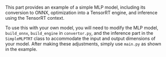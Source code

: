 This part provides an example of a simple MLP model, including its conversion to ONNX, optimization into a TensorRT engine, and inference using the TensorRT context. 

To use this with your own model, you will need to modify the MLP model, `build_onnx`, `build_engine` in `convertor.py`, and the inference part in the `SimpleMLPTRT` class to accommodate the input and output dimensions of your model. After making these adjustments, simply use `main.py` as shown in the example.
